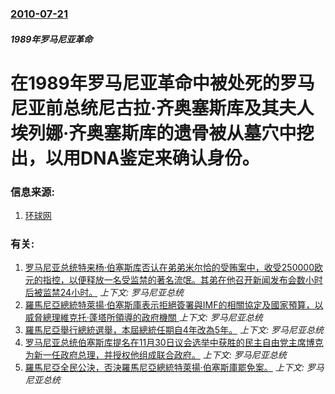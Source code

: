 ### [2010-07-21](/news/2010/07/21/index.md)

##### 1989年罗马尼亚革命
#  在1989年罗马尼亚革命中被处死的罗马尼亚前总统尼古拉·齐奥塞斯库及其夫人埃列娜·齐奥塞斯库的遗骨被从墓穴中挖出，以用DNA鉴定来确认身份。




### 信息来源:

1. [环球网](http://world.huanqiu.com/roll/2010-07/947141.html)

### 有关:

1. [ 罗马尼亚总统特来杨·伯塞斯库否认在弟弟米尔恰的受贿案中，收受250000欧元的指控，以便释放一名受监禁的著名流氓。其弟在他召开新闻发布会数小时后被监禁24小时。](/news/2014/06/7/罗马尼亚总统特来杨-伯塞斯库否认在弟弟米尔恰的受贿案中-收受250000欧元的指控-以便释放一名受监禁的著名流氓-其弟.md) _上下文: 罗马尼亚总统_
2. [ 羅馬尼亞總統特萊揚·伯塞斯庫表示拒絕簽署與IMF的相關協定及國家預算，以威脅總理維克托·蓬塔所領導的政府機關 ](/news/2013/12/3/羅馬尼亞總統特萊揚-伯塞斯庫表示拒絕簽署與IMF的相關協定及國家預算-以威脅總理維克托-蓬塔所領導的政府機關.md) _上下文: 罗马尼亚总统_
3. [羅馬尼亞舉行總統選舉，本屆總統任期自4年改為5年。](/news/2009/11/22/羅馬尼亞舉行總統選舉-本屆總統任期自4年改為5年.md) _上下文: 罗马尼亚总统_
4. [罗马尼亚总统伯塞斯库提名在11月30日议会选举中获胜的民主自由党主席博克为新一任政府总理，并授权他组成联合政府。](/news/2008/12/15/罗马尼亚总统伯塞斯库提名在11月30日议会选举中获胜的民主自由党主席博克为新一任政府总理-并授权他组成联合政府.md) _上下文: 罗马尼亚总统_
5. [羅馬尼亞全民公決，否決羅馬尼亞總統特萊揚·伯塞斯庫罷免案。](/news/2007/05/20/羅馬尼亞全民公決-否決羅馬尼亞總統特萊揚-伯塞斯庫罷免案.md) _上下文: 罗马尼亚总统_
